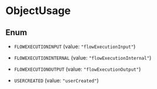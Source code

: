 
# ObjectUsage

## Enum


* `FLOWEXECUTIONINPUT` (value: `"flowExecutionInput"`)

* `FLOWEXECUTIONINTERNAL` (value: `"flowExecutionInternal"`)

* `FLOWEXECUTIONOUTPUT` (value: `"flowExecutionOutput"`)

* `USERCREATED` (value: `"userCreated"`)



